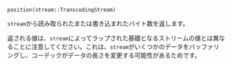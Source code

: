 ```
position(stream::TranscodingStream)
```

`stream`から読み取られたまたは書き込まれたバイト数を返します。

返される値は、`stream`によってラップされた基礎となるストリームの値とは異なることに注意してください。これは、`stream`がいくつかのデータをバッファリングし、コーデックがデータの長さを変更する可能性があるためです。
